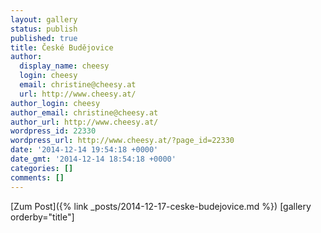 ```yaml
---
layout: gallery
status: publish
published: true
title: České Budějovice
author:
  display_name: cheesy
  login: cheesy
  email: christine@cheesy.at
  url: http://www.cheesy.at/
author_login: cheesy
author_email: christine@cheesy.at
author_url: http://www.cheesy.at/
wordpress_id: 22330
wordpress_url: http://www.cheesy.at/?page_id=22330
date: '2014-12-14 19:54:18 +0000'
date_gmt: '2014-12-14 18:54:18 +0000'
categories: []
comments: []
---
```


[Zum Post]({% link _posts/2014-12-17-ceske-budejovice.md %})
[gallery orderby="title"]
